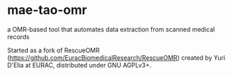 # mae-tao-omr
a OMR-based tool that automates data extraction from scanned medical records

Started as a fork of RescueOMR (https://github.com/EuracBiomedicalResearch/RescueOMR) created by Yuri D'Elia at EURAC, distributed under GNU AGPLv3+. 
